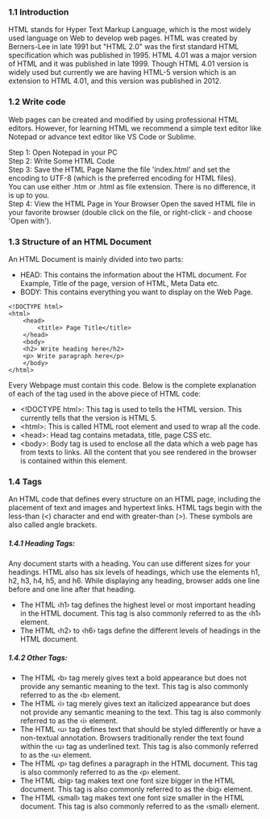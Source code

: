 ### 1.1 Introduction

HTML stands for Hyper Text Markup Language, which is the most widely used language on Web to develop web pages. HTML was created by Berners-Lee in late 1991 but "HTML 2.0" was the first standard HTML specification which was published in 1995. HTML 4.01 was a major version of HTML and it was published in late 1999. Though HTML 4.01 version is widely used but currently we are having HTML-5 version which is an extension to HTML 4.01, and this version was published in 2012.

### 1.2 Write code

Web pages can be created and modified by using professional HTML editors. However, for learning HTML we recommend a simple text editor like Notepad or advance text editor like VS Code or Sublime.

Step 1:  Open Notepad in your PC <br>
Step 2:  Write Some HTML Code <br>
Step 3:  Save the HTML Page Name the file 'index.html' and set the encoding to UTF-8 (which is the preferred encoding for HTML files).<br>You can use either .htm or .html as file extension. There is no difference, it is up to you.<br>
Step 4:  View the HTML Page in Your Browser Open the saved HTML file in your favorite browser (double click on the file, or right-click - and choose 'Open with').

### 1.3 Structure of an HTML Document

An HTML Document is mainly divided into two parts: 
<br>
<ul>
  <li>HEAD: This contains the information about the HTML document. For Example, Title of the page, version of HTML, Meta Data etc.</li>
   <li>BODY: This contains everything you want to display on the Web Page.</li>
</ul>

```
<!DOCTYPE html>
<html>
    <head>
        <title> Page Title</title>
    </head>
    <body>
    <h2> Write heading here</h2>
    <p> Write paragraph here</p>
    </body>
</html>
```
Every Webpage must contain this code. Below is the complete explanation of each of the tag used in the above piece of HTML code:<br>
<ul>
<li>&lt;!DOCTYPE html&gt;: This tag is used to tells the HTML version. This currently tells that the version is HTML 5.</li>
<li>&lt;html&gt;: This is called HTML root element and used to wrap all the code.</li>
<li>&lt;head&gt;: Head tag contains metadata, title, page CSS etc.</li> 
<li>&lt;body&gt;: Body tag is used to enclose all the data which a web page has from texts to links. All the content that you see rendered in the browser is contained within this element.</li>
</ul>

### 1.4 Tags
An HTML code that defines every structure on an HTML page, including the placement of text and images and hypertext links. HTML tags begin with the less-than (<) character and end with greater-than (>). These symbols are also called angle brackets.<br>

##### 1.4.1 Heading Tags:
Any document starts with a heading. You can use different sizes for your headings. HTML also has six levels of headings, which use the elements h1, h2, h3, h4, h5, and h6. While displaying any heading, browser adds one line before and one line after that heading.

<ul>
<li>The HTML ‹h1› tag defines the highest level or most important heading in the HTML document. This tag is also commonly referred to as the ‹h1› element.</li>

<li>The HTML ‹h2› to ‹h6› tags define the different levels of headings in the HTML document.</li>
</ul>

##### 1.4.2 Other Tags:
<ul>
<li>The HTML ‹b› tag merely gives text a bold appearance but does not provide any semantic meaning to the text. This tag is also commonly referred to as the ‹b› element.</li>
<li>The HTML ‹i› tag merely gives text an italicized appearance but does not provide any semantic meaning to the text. This tag is also commonly referred to as the ‹i› element.</li>
<li>The HTML ‹u› tag defines text that should be styled differently or have a non-textual annotation. Browsers traditionally render the text found within the ‹u› tag as underlined text. This tag is also commonly referred to as the ‹u› element.</li>
<li>The HTML ‹p› tag defines a paragraph in the HTML document. This tag is also commonly referred to as the ‹p› element.</li>
<li>The HTML ‹big› tag makes text one font size bigger in the HTML document. This tag is also commonly referred to as the ‹big› element.</li>
<li>The HTML ‹small› tag makes text one font size smaller in the HTML document. This tag is also commonly referred to as the ‹small› element.</li>
</ul>
